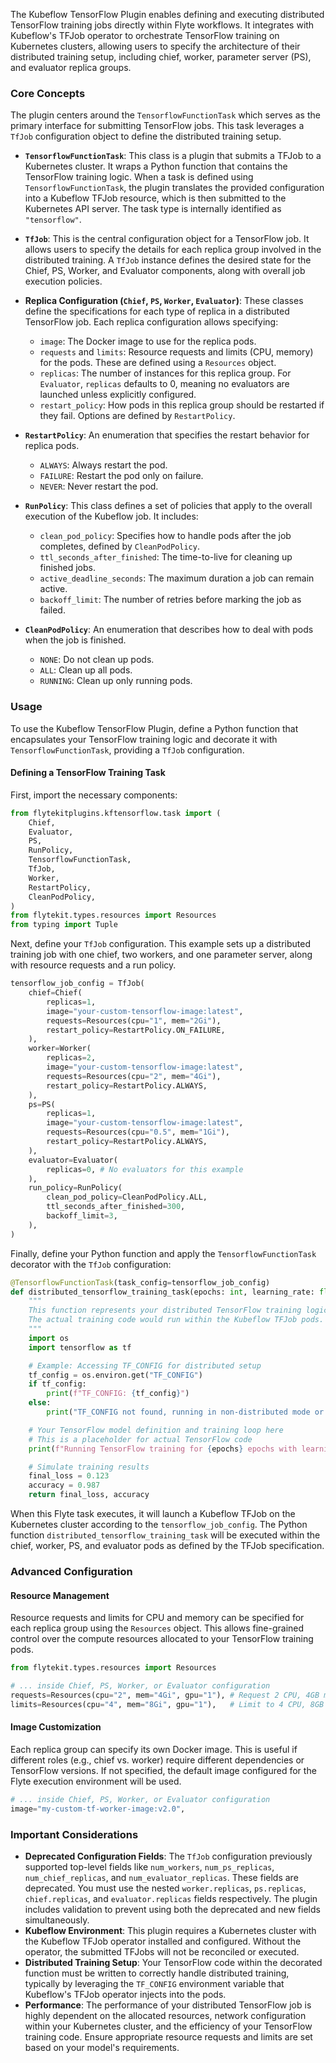 
<!--
help_text: ''
key: summary_kubeflow_tensorflow_plugin_84572c03-4191-4982-bc26-4e0a3c502d3e
modules:
- flytekitplugins.kftensorflow.task
questions_to_answer: []
type: summary

-->
The Kubeflow TensorFlow Plugin enables defining and executing distributed TensorFlow training jobs directly within Flyte workflows. It integrates with Kubeflow's TFJob operator to orchestrate TensorFlow training on Kubernetes clusters, allowing users to specify the architecture of their distributed training setup, including chief, worker, parameter server (PS), and evaluator replica groups.

### Core Concepts

The plugin centers around the `TensorflowFunctionTask` which serves as the primary interface for submitting TensorFlow jobs. This task leverages a `TfJob` configuration object to define the distributed training setup.

*   **`TensorflowFunctionTask`**: This class is a plugin that submits a TFJob to a Kubernetes cluster. It wraps a Python function that contains the TensorFlow training logic. When a task is defined using `TensorflowFunctionTask`, the plugin translates the provided configuration into a Kubeflow TFJob resource, which is then submitted to the Kubernetes API server. The task type is internally identified as `"tensorflow"`.

*   **`TfJob`**: This is the central configuration object for a TensorFlow job. It allows users to specify the details for each replica group involved in the distributed training. A `TfJob` instance defines the desired state for the Chief, PS, Worker, and Evaluator components, along with overall job execution policies.

*   **Replica Configuration (`Chief`, `PS`, `Worker`, `Evaluator`)**: These classes define the specifications for each type of replica in a distributed TensorFlow job. Each replica configuration allows specifying:
    *   `image`: The Docker image to use for the replica pods.
    *   `requests` and `limits`: Resource requests and limits (CPU, memory) for the pods. These are defined using a `Resources` object.
    *   `replicas`: The number of instances for this replica group. For `Evaluator`, `replicas` defaults to 0, meaning no evaluators are launched unless explicitly configured.
    *   `restart_policy`: How pods in this replica group should be restarted if they fail. Options are defined by `RestartPolicy`.

*   **`RestartPolicy`**: An enumeration that specifies the restart behavior for replica pods.
    *   `ALWAYS`: Always restart the pod.
    *   `FAILURE`: Restart the pod only on failure.
    *   `NEVER`: Never restart the pod.

*   **`RunPolicy`**: This class defines a set of policies that apply to the overall execution of the Kubeflow job. It includes:
    *   `clean_pod_policy`: Specifies how to handle pods after the job completes, defined by `CleanPodPolicy`.
    *   `ttl_seconds_after_finished`: The time-to-live for cleaning up finished jobs.
    *   `active_deadline_seconds`: The maximum duration a job can remain active.
    *   `backoff_limit`: The number of retries before marking the job as failed.

*   **`CleanPodPolicy`**: An enumeration that describes how to deal with pods when the job is finished.
    *   `NONE`: Do not clean up pods.
    *   `ALL`: Clean up all pods.
    *   `RUNNING`: Clean up only running pods.

### Usage

To use the Kubeflow TensorFlow Plugin, define a Python function that encapsulates your TensorFlow training logic and decorate it with `TensorflowFunctionTask`, providing a `TfJob` configuration.

#### Defining a TensorFlow Training Task

First, import the necessary components:

```python
from flytekitplugins.kftensorflow.task import (
    Chief,
    Evaluator,
    PS,
    RunPolicy,
    TensorflowFunctionTask,
    TfJob,
    Worker,
    RestartPolicy,
    CleanPodPolicy,
)
from flytekit.types.resources import Resources
from typing import Tuple
```

Next, define your `TfJob` configuration. This example sets up a distributed training job with one chief, two workers, and one parameter server, along with resource requests and a run policy.

```python
tensorflow_job_config = TfJob(
    chief=Chief(
        replicas=1,
        image="your-custom-tensorflow-image:latest",
        requests=Resources(cpu="1", mem="2Gi"),
        restart_policy=RestartPolicy.ON_FAILURE,
    ),
    worker=Worker(
        replicas=2,
        image="your-custom-tensorflow-image:latest",
        requests=Resources(cpu="2", mem="4Gi"),
        restart_policy=RestartPolicy.ALWAYS,
    ),
    ps=PS(
        replicas=1,
        image="your-custom-tensorflow-image:latest",
        requests=Resources(cpu="0.5", mem="1Gi"),
        restart_policy=RestartPolicy.ALWAYS,
    ),
    evaluator=Evaluator(
        replicas=0, # No evaluators for this example
    ),
    run_policy=RunPolicy(
        clean_pod_policy=CleanPodPolicy.ALL,
        ttl_seconds_after_finished=300,
        backoff_limit=3,
    ),
)
```

Finally, define your Python function and apply the `TensorflowFunctionTask` decorator with the `TfJob` configuration:

```python
@TensorflowFunctionTask(task_config=tensorflow_job_config)
def distributed_tensorflow_training_task(epochs: int, learning_rate: float) -> Tuple[float, float]:
    """
    This function represents your distributed TensorFlow training logic.
    The actual training code would run within the Kubeflow TFJob pods.
    """
    import os
    import tensorflow as tf

    # Example: Accessing TF_CONFIG for distributed setup
    tf_config = os.environ.get("TF_CONFIG")
    if tf_config:
        print(f"TF_CONFIG: {tf_config}")
    else:
        print("TF_CONFIG not found, running in non-distributed mode or misconfigured.")

    # Your TensorFlow model definition and training loop here
    # This is a placeholder for actual TensorFlow code
    print(f"Running TensorFlow training for {epochs} epochs with learning rate {learning_rate}")

    # Simulate training results
    final_loss = 0.123
    accuracy = 0.987
    return final_loss, accuracy
```

When this Flyte task executes, it will launch a Kubeflow TFJob on the Kubernetes cluster according to the `tensorflow_job_config`. The Python function `distributed_tensorflow_training_task` will be executed within the chief, worker, PS, and evaluator pods as defined by the TFJob specification.

### Advanced Configuration

#### Resource Management

Resource requests and limits for CPU and memory can be specified for each replica group using the `Resources` object. This allows fine-grained control over the compute resources allocated to your TensorFlow training pods.

```python
from flytekit.types.resources import Resources

# ... inside Chief, PS, Worker, or Evaluator configuration
requests=Resources(cpu="2", mem="4Gi", gpu="1"), # Request 2 CPU, 4GB memory, 1 GPU
limits=Resources(cpu="4", mem="8Gi", gpu="1"),   # Limit to 4 CPU, 8GB memory, 1 GPU
```

#### Image Customization

Each replica group can specify its own Docker image. This is useful if different roles (e.g., chief vs. worker) require different dependencies or TensorFlow versions. If not specified, the default image configured for the Flyte execution environment will be used.

```python
# ... inside Chief, PS, Worker, or Evaluator configuration
image="my-custom-tf-worker-image:v2.0",
```

### Important Considerations

*   **Deprecated Configuration Fields**: The `TfJob` configuration previously supported top-level fields like `num_workers`, `num_ps_replicas`, `num_chief_replicas`, and `num_evaluator_replicas`. These fields are deprecated. You must use the nested `worker.replicas`, `ps.replicas`, `chief.replicas`, and `evaluator.replicas` fields respectively. The plugin includes validation to prevent using both the deprecated and new fields simultaneously.
*   **Kubeflow Environment**: This plugin requires a Kubernetes cluster with the Kubeflow TFJob operator installed and configured. Without the operator, the submitted TFJobs will not be reconciled or executed.
*   **Distributed Training Setup**: Your TensorFlow code within the decorated function must be written to correctly handle distributed training, typically by leveraging the `TF_CONFIG` environment variable that Kubeflow's TFJob operator injects into the pods.
*   **Performance**: The performance of your distributed TensorFlow job is highly dependent on the allocated resources, network configuration within your Kubernetes cluster, and the efficiency of your TensorFlow training code. Ensure appropriate resource requests and limits are set based on your model's requirements.
<!--
key: summary_kubeflow_tensorflow_plugin_84572c03-4191-4982-bc26-4e0a3c502d3e
type: summary_end

-->
<!--
code_unit: flytekitplugins.kftensorflow.task
code_unit_type: class
help_text: ''
key: example_1c12f68e-62e4-43cf-bae7-79f12d9016cb
type: example

-->